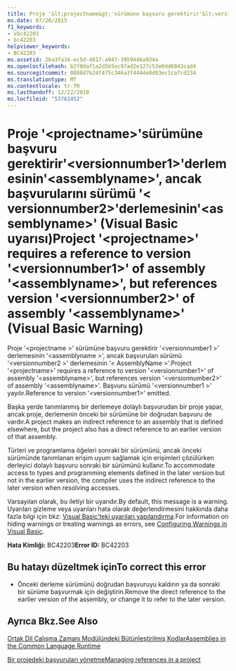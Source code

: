 ```yaml
---
title: Proje '&lt;projectname&gt;'sürümüne başvuru gerektirir'&lt;versionnumber1&gt;'derlemesinin'&lt;assemblyname&gt;', ancak başvurularını sürümü '&lt; versionnumber2&gt;'derlemesinin'&lt;assemblyname&gt;' (Visual Basic uyarısı)
ms.date: 07/20/2015
f1_keywords:
- vbc42203
- bc42203
helpviewer_keywords:
- BC42203
ms.assetid: 26a3fa34-ec5d-4817-a947-3959446a924a
ms.openlocfilehash: b2f0daf1a2d5b5ec97ad2e127c53e0dd6843cad4
ms.sourcegitcommit: 0888d7b24f475c346a3f444de8d83ec1ca7cd234
ms.translationtype: MT
ms.contentlocale: tr-TR
ms.lasthandoff: 12/22/2018
ms.locfileid: "53761452"
---
```

# <a name="project-ltprojectnamegt-requires-a-reference-to-version-ltversionnumber1gt-of-assembly-ltassemblynamegt-but-references-version-ltversionnumber2gt-of-assembly-ltassemblynamegt-visual-basic-warning"></a><span data-ttu-id="3a64e-102">Proje '&lt;projectname&gt;'sürümüne başvuru gerektirir'&lt;versionnumber1&gt;'derlemesinin'&lt;assemblyname&gt;', ancak başvurularını sürümü '&lt; versionnumber2&gt;'derlemesinin'&lt;assemblyname&gt;' (Visual Basic uyarısı)</span><span class="sxs-lookup"><span data-stu-id="3a64e-102">Project '&lt;projectname&gt;' requires a reference to version '&lt;versionnumber1&gt;' of assembly '&lt;assemblyname&gt;', but references version '&lt;versionnumber2&gt;' of assembly '&lt;assemblyname&gt;' (Visual Basic Warning)</span></span>
<span data-ttu-id="3a64e-103">Proje '\<projectname >' sürümüne başvuru gerektirir '\<versionnumber1 >' derlemesinin '\<assemblyname >', ancak başvuruları sürümü '\<versionnumber2 >' derlemesinin '\< AssemblyName >'.</span><span class="sxs-lookup"><span data-stu-id="3a64e-103">Project '\<projectname>' requires a reference to version '\<versionnumber1>' of assembly '\<assemblyname>', but references version '\<versionnumber2>' of assembly '\<assemblyname>'.</span></span> <span data-ttu-id="3a64e-104">Başvuru sürümü '\<versionnumber1 >' yayılır.</span><span class="sxs-lookup"><span data-stu-id="3a64e-104">Reference to version '\<versionnumber1>' emitted.</span></span>  
  
 <span data-ttu-id="3a64e-105">Başka yerde tanımlanmış bir derlemeye dolaylı başvurudan bir proje yapar, ancak proje, derlemenin önceki bir sürümüne bir doğrudan başvuru de vardır.</span><span class="sxs-lookup"><span data-stu-id="3a64e-105">A project makes an indirect reference to an assembly that is defined elsewhere, but the project also has a direct reference to an earlier version of that assembly.</span></span>  
  
 <span data-ttu-id="3a64e-106">Türleri ve programlama öğeleri sonraki bir sürümünü, ancak önceki sürümünde tanımlanan erişim uyum sağlamak için erişimleri çözülürken derleyici dolaylı başvuru sonraki bir sürümünü kullanır.</span><span class="sxs-lookup"><span data-stu-id="3a64e-106">To accommodate access to types and programming elements defined in the later version but not in the earlier version, the compiler uses the indirect reference to the later version when resolving accesses.</span></span>  
  
 <span data-ttu-id="3a64e-107">Varsayılan olarak, bu iletiyi bir uyarıdır.</span><span class="sxs-lookup"><span data-stu-id="3a64e-107">By default, this message is a warning.</span></span> <span data-ttu-id="3a64e-108">Uyarıları gizleme veya uyarıları hata olarak değerlendirmesini hakkında daha fazla bilgi için bkz: [Visual Basic'teki uyarıları yapılandırma](/visualstudio/ide/configuring-warnings-in-visual-basic).</span><span class="sxs-lookup"><span data-stu-id="3a64e-108">For information on hiding warnings or treating warnings as errors, see [Configuring Warnings in Visual Basic](/visualstudio/ide/configuring-warnings-in-visual-basic).</span></span>  
  
 <span data-ttu-id="3a64e-109">**Hata Kimliği:** BC42203</span><span class="sxs-lookup"><span data-stu-id="3a64e-109">**Error ID:** BC42203</span></span>  
  
## <a name="to-correct-this-error"></a><span data-ttu-id="3a64e-110">Bu hatayı düzeltmek için</span><span class="sxs-lookup"><span data-stu-id="3a64e-110">To correct this error</span></span>  
  
-   <span data-ttu-id="3a64e-111">Önceki derleme sürümünü doğrudan başvuruyu kaldırın ya da sonraki bir sürüme başvurmak için değiştirin.</span><span class="sxs-lookup"><span data-stu-id="3a64e-111">Remove the direct reference to the earlier version of the assembly, or change it to refer to the later version.</span></span>  
  
## <a name="see-also"></a><span data-ttu-id="3a64e-112">Ayrıca Bkz.</span><span class="sxs-lookup"><span data-stu-id="3a64e-112">See Also</span></span>  
 [<span data-ttu-id="3a64e-113">Ortak Dil Çalışma Zamanı Modülündeki Bütünleştirilmiş Kodlar</span><span class="sxs-lookup"><span data-stu-id="3a64e-113">Assemblies in the Common Language Runtime</span></span>](../../framework/app-domains/assemblies-in-the-common-language-runtime.md)  
  
 [<span data-ttu-id="3a64e-114">Bir projedeki başvuruları yönetme</span><span class="sxs-lookup"><span data-stu-id="3a64e-114">Managing references in a project</span></span>](/visualstudio/ide/managing-references-in-a-project)  

 
